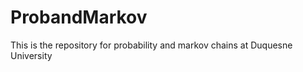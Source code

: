 ProbandMarkov
=============

This is the repository for probability and markov chains at Duquesne University
